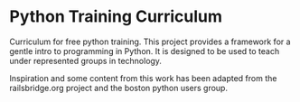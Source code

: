 Python Training Curriculum
====================

Curriculum for free python training.
This project provides a framework for a gentle intro to programming in Python. It is designed to be used to teach under represented groups in technology.


Inspiration and some content from this work has been adapted from the railsbridge.org project and the boston python users group.


